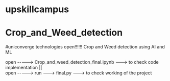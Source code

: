 # upskillcampus
# Crop_and_Weed_detection 
 #uniconverge technologies open!!!!!!
Crop and Weed detection using AI and ML

open ----->   Crop_and_weed_detection_final.ipynb ---> to check code implementation   ||  
open ----->   run ---> final.py  ---> to check working of the project

